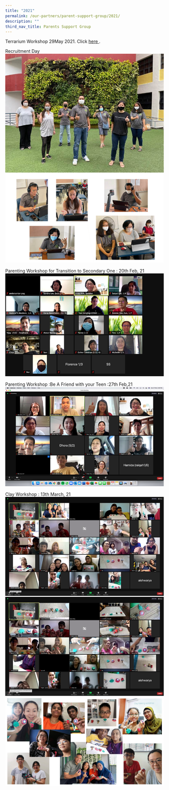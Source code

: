 ```yaml
---
title: "2021"
permalink: /our-partners/parent-support-group/2021/
description: ""
third_nav_title: Parents Support Group
---
```



Terrarium Workshop 29May 2021. Click [here ](/files/PSG_Terrarium_Workshop2021.pdf) .

Recruitment Day
![](/images/image002.jpg)
![](/images/RD.gif)

Parenting Workshop for Transition to Secondary One : 20th Feb, 21
![](/images/image014.png)

Parenting Workshop :Be A Friend with your Teen :27th Feb,21
![](/images/image16.png)

Clay Workshop : 13th March, 21
![](/images/image18.png)
![](/images/image020.png)
![](/images/CW.gif)